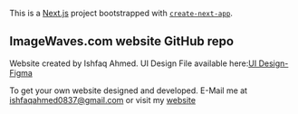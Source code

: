 This is a [Next.js](https://nextjs.org/) project bootstrapped with [`create-next-app`](https://github.com/vercel/next.js/tree/canary/packages/create-next-app).

## ImageWaves.com website GitHub repo

Website created by Ishfaq Ahmed.
UI Design File available here:[UI Design-Figma](https://www.figma.com/proto/Wg3vFfJU8V2z30cUQ2S5cN/Imagethetics.com-UI?page-id=0%3A1&node-id=46%3A2898&viewport=-100%2C205%2C0.11&scaling=min-zoom&starting-point-node-id=46%3A2898)

To get your own website designed and developed.
E-Mail me at ishfaqahmed0837@gmail.com
or visit my [website](ishfaqahmed.netlify.app)
